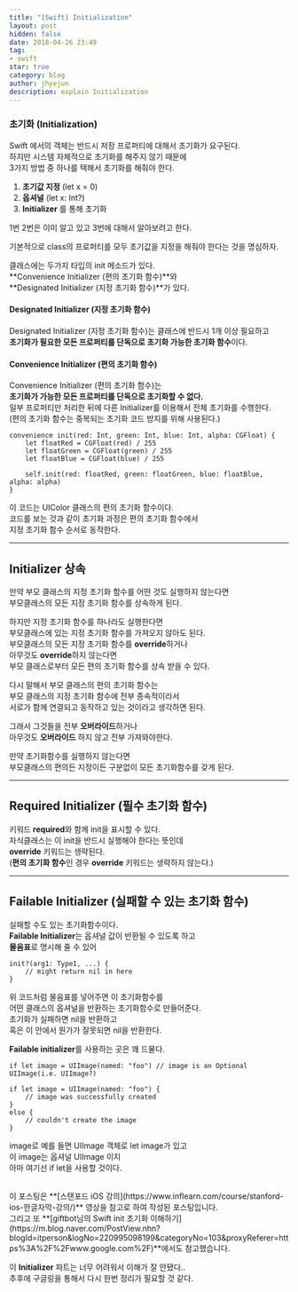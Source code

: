 ```yaml
---
title: "[Swift] Initialization"
layout: post
hidden: false
date: 2018-04-26 23:49
tag:
- swift
star: true
category: blog
author: jhyejun
description: explain Initialization
---
```


### 초기화 (Initialization)

Swift 에서의 객체는 반드시 저장 프로퍼티에 대해서 초기화가 요구된다.<br>
하지만 시스템 자체적으로 초기화를 해주지 않기 때문에<br>
3가지 방법 중 하나를 택해서 초기화를 해줘야 한다.

1. **초기값 지정** (let x = 0)
2. **옵셔널** (let x: Int?)
3. **Initializer** 를 통해 초기화

1번 2번은 이미 알고 있고 3번에 대해서 알아보려고 한다.

기본적으로 class의 프로퍼티를 모두 초기값을 지정을 해줘야 한다는 것을 명심하자.

클래스에는 두가지 타입의 init 메소드가 있다.<br>
**Convenience Initializer (편의 초기화 함수)**와<br>
**Designated Initializer (지정 초기화 함수)**가 있다.<br>

#### Designated Initializer (지정 초기화 함수)
Designated Initializer (지정 초기화 함수)는 클래스에 반드시 1개 이상 필요하고<br>
**초기화가 필요한 모든 프로퍼티를 단독으로 초기화 가능한 초기화 함수**이다.

#### Convenience Initializer (편의 초기화 함수)
Convenience Initializer (편의 초기화 함수)는<br>
**초기화가 가능한 모든 프로퍼티를 단독으로 초기화할 수 없다.**<br>
일부 프로퍼티만 처리한 뒤에 다른 Initializer를 이용해서 전체 초기화를 수행한다.<br>
(편의 초기화 함수는 중복되는 초기화 코드 방지를 위해 사용된다.)

```
convenience init(red: Int, green: Int, blue: Int, alpha: CGFloat) {
    let floatRed = CGFloat(red) / 255
    let floatGreen = CGFloat(green) / 255
    let floatBlue = CGFloat(blue) / 255
        
    self.init(red: floatRed, green: floatGreen, blue: floatBlue, alpha: alpha)
}
```
이 코드는 UIColor 클래스의 편의 초기화 함수이다.<br>
코드를 보는 것과 같이 초기화 과정은 편의 초기화 함수에서<br>
지정 초기화 함수 순서로 동작한다.

---

## Initializer 상속

만약 부모 클래스의 지정 초기화 함수를 어떤 것도 실행하지 않는다면<br>
부모클래스의 모든 지정 초기화 함수를 상속하게 된다.

하지만 지정 초기화 함수를 하나라도 실행한다면<br>
부모클래스에 있는 지정 초기화 함수를 가져오지 않아도 된다.<br>
부모클래스의 모든 지정 초기화 함수를 **override**하거나<br>
아무것도 **override**하지 않는다면<br>
부모 클래스로부터 모든 편의 초기화 함수를 상속 받을 수 있다.

다시 말해서 부모 클래스의 편의 초기화 함수는<br>
부모 클래스의 지정 초기화 함수에 전부 종속적이라서<br>
서로가 함께 연결되고 동작하고 있는 것이라고 생각하면 된다.

그래서 그것들을 전부 **오버라이드**하거나<br>
아무것도 **오버라이드** 하지 않고 전부 가져와야한다.<br>

만약 초기화함수를 실행하지 않는다면<br>
부모클래스의 편의든 지정이든 구분없이 모든 초기화함수를 갖게 된다.<br>

---

## Required Initializer (필수 초기화 함수)
키워드 **required**와 함께 init을 표시할 수 있다.<br>
자식클래스는 이 init을 반드시 실행해야 한다는 뜻인데<br>
**override** 키워드는 생략된다.<br>
(**편의 초기화 함수**인 경우 **override** 키워드는 생략하지 않는다.)

---

## Failable Initializer (실패할 수 있는 초기화 함수)
실패할 수도 있는 초기화함수이다.<br>
**Failable Initializer**는 옵셔널 값이 반환될 수 있도록 하고<br>
**물음표**로 명시해 줄 수 있어

```
init?(arg1: Type1, ...) {
    // might return nil in here
}
```

위 코드처럼 물음표를 넣어주면 이 초기화함수를<br>
어떤 클래스의 옵셔널을 반환하는 초기화함수로 만들어준다.<br>
초기화가 실패하면 nil을 반환하고<br>
혹은 이 안에서 뭔가가 잘못되면 nil을 반환한다.

**Failable initializer**를 사용하는 곳은 꽤 드물다.

```
if let image = UIImage(named: "foo") // image is an Optional UIImage(i.e. UIImage?)

if let image = UIImage(named: "foo") {
    // image was successfully created
}
else {
    // couldn't create the image
}
```

image로 예를 들면 UIImage 객체로 let image가 있고<br>
이 image는 옵셔널 UIImage 이지<br>
아마 여기선 if let을 사용할 것이다.

<br>
이 포스팅은 **[스탠포드 iOS 강의](https://www.inflearn.com/course/stanford-ios-한글자막-강의/)** 영상을
참고로 하여 작성된 포스팅입니다.<br>
그리고 또 **[giftbot님의 Swift init 초기화 이해하기](https://m.blog.naver.com/PostView.nhn?blogId=itperson&logNo=220995098199&categoryNo=103&proxyReferer=https%3A%2F%2Fwww.google.com%2F)**에서도 참고했습니다.<br>

이 **Initializer** 파트는 너무 어려워서 이해가 잘 안됐다..<br>
추후에 구글링을 통해서 다시 한번 정리가 필요할 것 같다.